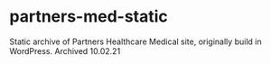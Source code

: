 # partners-med-static

Static archive of Partners Healthcare Medical site, originally build in WordPress. Archived 10.02.21
